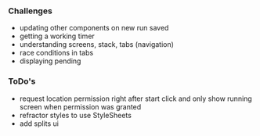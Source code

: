 ### Challenges

- updating other components on new run saved
- getting a working timer
- understanding screens, stack, tabs (navigation)
- race conditions in tabs
- displaying pending

### ToDo's

- request location permission right after start click and only show running screen when permission was granted
- refractor styles to use StyleSheets
- add splits ui
